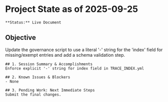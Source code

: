 # Project State as of 2025-09-25

    **Status:** Live Document

## Objective
Update the governance script to use a literal '-' string for the 'index' field for missing/exempt entries and add a schema validation step.

    ## 1. Session Summary & Accomplishments
    Enforce explicit '-' string for index field in TRACE_INDEX.yml

    ## 2. Known Issues & Blockers
    - None

    ## 3. Pending Work: Next Immediate Steps
    Submit the final changes.

